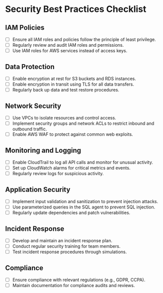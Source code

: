 # Security Best Practices Checklist

## IAM Policies
- [ ] Ensure all IAM roles and policies follow the principle of least privilege.
- [ ] Regularly review and audit IAM roles and permissions.
- [ ] Use IAM roles for AWS services instead of access keys.

## Data Protection
- [ ] Enable encryption at rest for S3 buckets and RDS instances.
- [ ] Enable encryption in transit using TLS for all data transfers.
- [ ] Regularly back up data and test restore procedures.

## Network Security
- [ ] Use VPCs to isolate resources and control access.
- [ ] Implement security groups and network ACLs to restrict inbound and outbound traffic.
- [ ] Enable AWS WAF to protect against common web exploits.

## Monitoring and Logging
- [ ] Enable CloudTrail to log all API calls and monitor for unusual activity.
- [ ] Set up CloudWatch alarms for critical metrics and events.
- [ ] Regularly review logs for suspicious activity.

## Application Security
- [ ] Implement input validation and sanitization to prevent injection attacks.
- [ ] Use parameterized queries in the SQL agent to prevent SQL injection.
- [ ] Regularly update dependencies and patch vulnerabilities.

## Incident Response
- [ ] Develop and maintain an incident response plan.
- [ ] Conduct regular security training for team members.
- [ ] Test incident response procedures through simulations.

## Compliance
- [ ] Ensure compliance with relevant regulations (e.g., GDPR, CCPA).
- [ ] Maintain documentation for compliance audits and reviews.